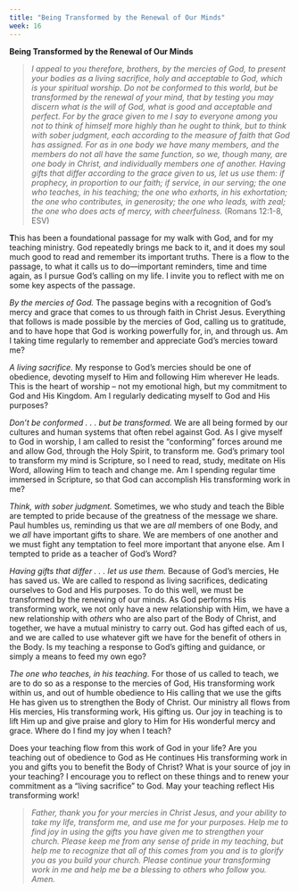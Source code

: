 ```yaml
---
title: "Being Transformed by the Renewal of Our Minds"
week: 16
---
```


**Being Transformed by the Renewal of Our Minds**

> *I appeal to you therefore, brothers, by the mercies of God, to
> present your bodies as a living sacrifice, holy and acceptable to God,
> which is your spiritual worship. Do not be conformed to this world,
> but be transformed by the renewal of your mind, that by testing you
> may discern what is the will of God, what is good and acceptable and
> perfect. For by the grace given to me I say to everyone among you not
> to think of himself more highly than he ought to think, but to think
> with sober judgment, each according to the measure of faith that God
> has assigned. For as in one body we have many members, and the members
> do not all have the* *same function, so we, though many, are one body
> in Christ, and individually members one of another. Having gifts that
> differ according to the grace given to us, let us use them: if
> prophecy, in proportion to our faith; if service, in our serving; the
> one who teaches, in his teaching; the one who exhorts, in his
> exhortation; the one who contributes, in generosity; the one who
> leads, with zeal; the one who does acts of mercy, with cheerfulness.*
> (Romans 12:1-8, ESV)

**T**his has been a foundational passage for my walk with God, and for
my teaching ministry. God repeatedly brings me back to it, and it does
my soul much good to read and remember its important truths. There is a
flow to the passage, to what it calls us to do—important reminders, time
and time again, as I pursue God’s calling on my life. I invite you to
reflect with me on some key aspects of the passage.

*By the mercies of God.* The passage begins with a recognition of God’s
mercy and grace that comes to us through faith in Christ Jesus.
Everything that follows is made possible by the mercies of God, calling
us to gratitude, and to have hope that God is working powerfully for,
in, and through us. Am I taking time regularly to remember and
appreciate God’s mercies toward me?

*A living sacrifice.* My response to God’s mercies should be one of
obedience, devoting myself to Him and following Him wherever He leads.
This is the heart of worship – not my emotional high, but my commitment
to God and His Kingdom. Am I regularly dedicating myself to God and His
purposes?

*Don’t be conformed . . . but be transformed.* We are all being formed
by our cultures and human systems that often rebel against God. As I
give myself to God in worship, I am called to resist the “conforming”
forces around me and allow God, through the Holy Spirit, to transform
me. God’s primary tool to transform my mind is Scripture, so I need to
read, study, meditate on His Word, allowing Him to teach and change me.
Am I spending regular time immersed in Scripture, so that God can
accomplish His transforming work in me?

*Think, with sober judgment.* Sometimes, we who study and teach the
Bible are tempted to pride because of the greatness of the message we
share. Paul humbles us, reminding us that we are *all* members of one
Body, and we *all* have important gifts to share. We are members of one
another and we must fight any temptation to feel more important that
anyone else. Am I tempted to pride as a teacher of God’s Word?

*Having gifts that differ . . . let us use them.* Because of God’s
mercies, He has saved us. We are called to respond as living sacrifices,
dedicating ourselves to God and His purposes. To do this well, we must
be transformed by the renewing of our minds. As God performs His
transforming work, we not only have a new relationship with Him, we have
a new relationship with *others* who are also part of the Body of
Christ, and together, we have a mutual ministry to carry out. God has
gifted each of us, and we are called to use whatever gift we have for
the benefit of others in the Body. Is my teaching a response to God’s
gifting and guidance, or simply a means to feed my own ego?

*The one who teaches, in his teaching.* For those of us called to teach,
we are to do so as a response to the mercies of God, His transforming
work within us, and out of humble obedience to His calling that we use
the gifts He has given us to strengthen the Body of Christ. Our ministry
all flows from His mercies, His transforming work, His gifting us. Our
joy in teaching is to lift Him up and give praise and glory to Him for
His wonderful mercy and grace. Where do I find my joy when I teach?

Does your teaching flow from this work of God in your life? Are you
teaching out of obedience to God as He continues His transforming work
in you and gifts you to benefit the Body of Christ? What is your source
of joy in your teaching? I encourage you to reflect on these things and
to renew your commitment as a “living sacrifice” to God. May your
teaching reflect His transforming work!

> *Father, thank you for your mercies in Christ Jesus, and your ability
> to take my life, transform me, and use me for your purposes. Help me
> to find joy in using the gifts you have given me to strengthen your
> church. Please keep me from any sense of pride in my teaching, but
> help me to recognize that all of this comes from you and is to glorify
> you as you build your church. Please continue your transforming work
> in me and help me be a blessing to others who follow you. Amen.*
